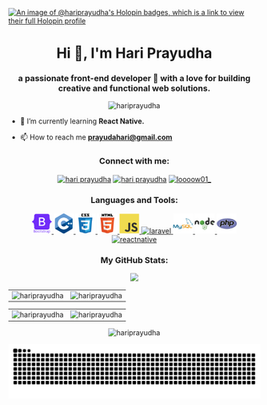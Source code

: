 [![An image of @hariprayudha's Holopin badges, which is a link to view their full Holopin profile](https://holopin.me/hariprayudha)](https://holopin.io/@hariprayudha)

<h1 align="center">Hi 👋, I'm Hari Prayudha</h1>
<h3 align="center">a passionate front-end developer 🚀 with a love for building creative and functional web solutions.</h3>

<p align="center"> <img src="https://komarev.com/ghpvc/?username=hariprayudha&label=Profile%20views&color=0e75b6&style=flat" alt="hariprayudha" /> </p>

- 🌱 I’m currently learning **React Native.**

- 📫 How to reach me **prayudahari@gmail.com**

<h3 align="center">Connect with me:</h3>
<p align="center">
<a href="https://www.linkedin.com/in/hari-prayudha" target="blank"><img align="center" src="https://raw.githubusercontent.com/rahuldkjain/github-profile-readme-generator/master/src/images/icons/Social/linked-in-alt.svg" alt="hari prayudha" height="30" width="40" /></a>
<a href="https://fb.com/harry.prayudhaii" target="blank"><img align="center" src="https://raw.githubusercontent.com/rahuldkjain/github-profile-readme-generator/master/src/images/icons/Social/facebook.svg" alt="hari prayudha" height="30" width="40" /></a>
<a href="https://instagram.com/loooow01_" target="blank"><img align="center" src="https://raw.githubusercontent.com/rahuldkjain/github-profile-readme-generator/master/src/images/icons/Social/instagram.svg" alt="loooow01_" height="30" width="40" /></a>
</p>

<h3 align="center">Languages and Tools:</h3>
<p align="center"> 
<a href="https://getbootstrap.com" target="_blank" rel="noreferrer"> <img src="https://raw.githubusercontent.com/devicons/devicon/master/icons/bootstrap/bootstrap-plain-wordmark.svg" alt="bootstrap" width="40" height="40"/> </a> 
<a href="https://www.w3schools.com/cpp/" target="_blank" rel="noreferrer"> <img src="https://raw.githubusercontent.com/devicons/devicon/master/icons/cplusplus/cplusplus-original.svg" alt="cplusplus" width="40" height="40"/> </a> 
<a href="https://www.w3schools.com/css/" target="_blank" rel="noreferrer"> <img src="https://raw.githubusercontent.com/devicons/devicon/master/icons/css3/css3-original-wordmark.svg" alt="css3" width="40" height="40"/> </a> 
<a href="https://www.w3.org/html/" target="_blank" rel="noreferrer"> <img src="https://raw.githubusercontent.com/devicons/devicon/master/icons/html5/html5-original-wordmark.svg" alt="html5" width="40" height="40"/> </a> 
<a href="https://developer.mozilla.org/en-US/docs/Web/JavaScript" target="_blank" rel="noreferrer"> <img src="https://raw.githubusercontent.com/devicons/devicon/master/icons/javascript/javascript-original.svg" alt="javascript" width="40" height="40"/> </a> 
<a href="https://laravel.com/" target="_blank" rel="noreferrer"> <img src="https://laravel.com/img/logotype.min.svg" alt="laravel" width="40" height="40"/> </a>  
<a href="https://www.mysql.com/" target="_blank" rel="noreferrer"> <img src="https://raw.githubusercontent.com/devicons/devicon/master/icons/mysql/mysql-original-wordmark.svg" alt="mysql" width="40" height="40"/> </a> 
<a href="https://nodejs.org" target="_blank" rel="noreferrer"> <img src="https://raw.githubusercontent.com/devicons/devicon/master/icons/nodejs/nodejs-original-wordmark.svg" alt="nodejs" width="40" height="40"/> </a> 
<a href="https://www.php.net" target="_blank" rel="noreferrer"> <img src="https://raw.githubusercontent.com/devicons/devicon/master/icons/php/php-original.svg" alt="php" width="40" height="40"/> </a> 
<a href="https://reactnative.dev/" target="_blank" rel="noreferrer"> <img src="https://reactnative.dev/img/header_logo.svg" alt="reactnative" width="40" height="40"/> </a> 
</p>

<h3 align="center">My GitHub Stats:</h3>
<p align="center">
  <img src="http://github-profile-summary-cards.vercel.app/api/cards/profile-details?username=HariPrayudha&theme=algolia" />
</p>
<table align="center">
  <tr>
    <td><img src="http://github-profile-summary-cards.vercel.app/api/cards/stats?username=HariPrayudha&theme=algolia" alt="hariprayudha" /></td>
    <td><img src="http://github-profile-summary-cards.vercel.app/api/cards/most-commit-language?username=HariPrayudha&theme=algolia" alt="hariprayudha" /></td>
  </tr>
</table>

<table align="center">
  <tr>
    <td><img src="http://github-profile-summary-cards.vercel.app/api/cards/repos-per-language?username=HariPrayudha&theme=algolia" alt="hariprayudha" /></td>
    <td><img src="http://github-profile-summary-cards.vercel.app/api/cards/productive-time?username=HariPrayudha&theme=algolia&utcOffset=8" alt="hariprayudha" /></td>
  </tr>
</table>

<p align="center">
  <img src="https://github-readme-streak-stats.herokuapp.com/?user=hariprayudha&theme=algolia" alt="hariprayudha" />
</p>

<p align="center">
<img src="https://raw.githubusercontent.com/HariPrayudha/HariPrayudha/output/snake.svg" alt="Snake animation" />
</p>
